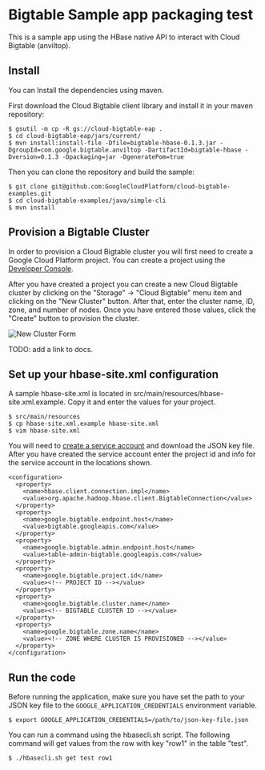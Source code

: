 # Bigtable Sample app packaging test

This is a sample app using the HBase native API to interact with Cloud Bigtable (anviltop).

## Install

You can Install the dependencies using maven.

First download the Cloud Bigtable client library and install it in your maven repository:

    $ gsutil -m cp -R gs://cloud-bigtable-eap .
    $ cd cloud-bigtable-eap/jars/current/
    $ mvn install:install-file -Dfile=bigtable-hbase-0.1.3.jar -DgroupId=com.google.bigtable.anviltop -DartifactId=bigtable-hbase -Dversion=0.1.3 -Dpackaging=jar -DgeneratePom=true

Then you can clone the repository and build the sample:

    $ git clone git@github.com:GoogleCloudPlatform/cloud-bigtable-examples.git
    $ cd cloud-bigtable-examples/java/simple-cli
    $ mvn install

## Provision a Bigtable Cluster

In order to provision a Cloud Bigtable cluster you will first need to create a Google Cloud Platform project. You can create a project using the [Developer Console](https://cloud.google.com/console).

After you have created a project you can create a new Cloud Bigtable cluster by clicking on the "Storage" -> "Cloud Bigtable" menu item and clicking on the "New Cluster" button.
After that, enter the cluster name, ID, zone, and number of nodes. Once you have entered those values, click the "Create" button to provision the cluster.

![New Cluster Form](../../../../blob/master/java/simple-cli/docs/new-cluster.png?raw=true)

TODO: add a link to docs.

## Set up your hbase-site.xml configuration

A sample hbase-site.xml is located in src/main/resources/hbase-site.xml.example. Copy it and enter the values for your project.

    $ src/main/resources
    $ cp hbase-site.xml.example hbase-site.xml
    $ vim hbase-site.xml

You will need to [create a service account](https://developers.google.com/accounts/docs/OAuth2ServiceAccount#creatinganaccount) and download the JSON key file.
After you have created the service account enter the project id and info for the service account in the locations shown.

    <configuration>
      <property>
        <name>hbase.client.connection.impl</name>
        <value>org.apache.hadoop.hbase.client.BigtableConnection</value>
      </property>
      <property>
        <name>google.bigtable.endpoint.host</name>
        <value>bigtable.googleapis.com</value>
      </property>
      <property>
        <name>google.bigtable.admin.endpoint.host</name>
        <value>table-admin-bigtable.googleapis.com</value>
      </property>
      <property>
        <name>google.bigtable.project.id</name>
        <value><!-- PROJECT ID --></value>
      </property>
      <property>
        <name>google.bigtable.cluster.name</name>
        <value><!-- BIGTABLE CLUSTER ID --></value>
      </property>
      <property>
        <name>google.bigtable.zone.name</name>
        <value><!-- ZONE WHERE CLUSTER IS PROVISIONED --></value>
      </property>
    </configuration>

## Run the code

Before running the application, make sure you have set the path to your JSON key file to the `GOOGLE_APPLICATION_CREDENTIALS` environment variable.

    $ export GOOGLE_APPLICATION_CREDENTIALS=/path/to/json-key-file.json

You can run a command using the hbasecli.sh script. The following command will get values from the row with key "row1" in the table "test".

    $ ./hbasecli.sh get test row1

